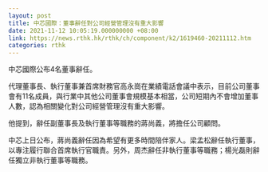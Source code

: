 ```yaml
---
layout: post
title: 中芯國際：董事辭任對公司經營管理沒有重大影響
date: 2021-11-12 10:05:19.000000000 +08:00
link: https://news.rthk.hk/rthk/ch/component/k2/1619460-20211112.htm
categories: rthk
---
```


中芯國際公布4名董事辭任。

代理董事長、執行董事兼首席財務官高永崗在業績電話會議中表示，目前公司董事會有11名成員，與行業中其他公司董事會規模基本相當，公司短期內不會增加董事人數，認為相關變化對公司經營管理沒有重大影響。

他提到，辭任副董事長及執行董事等職務的蔣尚義，將擔任公司顧問。

中芯上日公布，蔣尚義辭任因為希望有更多時間陪伴家人。梁孟松辭任執行董事，以專注履行聯合首席執行官職責。另外，周杰辭任非執行董事等職務；楊光磊則辭任獨立非執行董事等職務。
